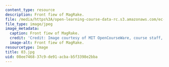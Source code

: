 ```yaml
---
content_type: resource
description: Front fiew of MagRake.
file: /media/https%3A/open-learning-course-data-rc.s3.amazonaws.com/ec-s06-design-for-demining-spring-2007/08ee746837c9de91acbab5f3398e2bba_03.jpg
file_type: image/jpeg
image_metadata:
  caption: Front fiew of MagRake.
  credit: 'Credit: Image courtesy of MIT OpenCourseWare, course staff, and students.'
  image-alt: Front fiew of MagRake.
resourcetype: Image
title: 03.jpg
uid: 08ee7468-37c9-de91-acba-b5f3398e2bba
---
```


